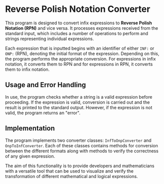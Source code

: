 # Reverse Polish Notation Converter

This program is designed to convert infix expressions to **Reverse Polish Notation (RPN)** and vice versa. It processes expressions received from the standard input, which includes a number of operations to perform and strings representing individual expressions.

Each expression that is inputted begins with an identifier of either `INF:` or `ONP:` (RPN), denoting the initial format of the expression. Depending on this, the program performs the appropriate conversion. For expressions in infix notation, it converts them to RPN and for expressions in RPN, it converts them to infix notation.

## Usage and Error Handling

In use, the program checks whether a string is a valid expression before proceeding. If the expression is valid, conversion is carried out and the result is printed to the standard output. However, if the expression is not valid, the program returns an "error".

## Implementation

The program implements two converter classes: `InfToOnpConverter` and `OnpToInfConverter`. Each of these classes contains methods for conversion between the different formats along with methods to verify the correctness of any given expression.

The aim of this functionality is to provide developers and mathematicians with a versatile tool that can be used to visualize and verify the transformation of different mathematical and logical expressions.
